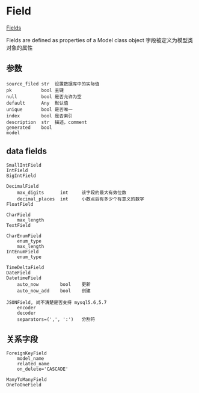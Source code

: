 # Field

[Fields](https://tortoise-orm.readthedocs.io/en/latest/fields.html)

Fields are defined as properties of a Model class object
字段被定义为模型类对象的属性

## 参数

```text
source_filed str  设置数据库中的实际值
pk           bool 主键
null         bool 是否允许为空
default      Any  默认值
unique       bool 是否唯一
index        bool 是否索引
description  str  描述，comment
generated    bool
model
```

## data fields

```text
SmallIntField
IntField
BigIntField

DecimalField
    max_digits      int     该字段的最大有效位数
    decimal_places  int     小数点后有多少个有意义的数字
FloatField

CharField
    max_length
TextField

CharEnumField
    enum_type
    max_length
IntEnumField
    enum_type

TimeDeltaField
DateField
DatetimeField
    auto_now        bool    更新
    auto_now_add    bool    创建

JSONField, 尚不清楚是否支持 mysql5.6,5.7
    encoder
    decoder
    separators=(',', ':')   分割符
```

## 关系字段

```text
ForeignKeyField
    model_name
    related_name
    on_delete='CASCADE'

ManyToManyField
OneToOneField
```
